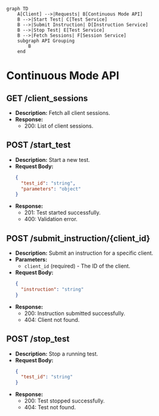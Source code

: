 ```mermaid
graph TD
    A[Client] -->|Requests| B[Continuous Mode API]
    B -->|Start Test| C[Test Service]
    B -->|Submit Instruction| D[Instruction Service]
    B -->|Stop Test| E[Test Service]
    B -->|Fetch Sessions| F[Session Service]
    subgraph API Grouping
        B
    end
```

# Continuous Mode API

## GET /client_sessions
- **Description:** Fetch all client sessions.
- **Response:**
  - 200: List of client sessions.

## POST /start_test
- **Description:** Start a new test.
- **Request Body:**
  ```json
  {
    "test_id": "string",
    "parameters": "object"
  }
  ```
- **Response:**
  - 201: Test started successfully.
  - 400: Validation error.

## POST /submit_instruction/{client_id}
- **Description:** Submit an instruction for a specific client.
- **Parameters:**
  - `client_id` (required) - The ID of the client.
- **Request Body:**
  ```json
  {
    "instruction": "string"
  }
  ```
- **Response:**
  - 200: Instruction submitted successfully.
  - 404: Client not found.

## POST /stop_test
- **Description:** Stop a running test.
- **Request Body:**
  ```json
  {
    "test_id": "string"
  }
  ```
- **Response:**
  - 200: Test stopped successfully.
  - 404: Test not found.